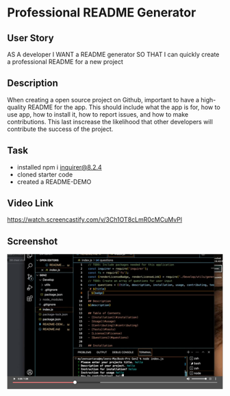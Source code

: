 # Professional README Generator 


## User Story 

AS A developer
I WANT a README generator
SO THAT I can quickly create a professional README for a new project

## Description
 
 When creating a open source project on Github, important to have a high-quality README for the app. This should include what the app is for, how to use app, how to install it, how to report issues, and how to make contributions. This last inscrease the likelihood that other developers will contribute the success of the project.

## Task

- installed npm i inquirer@8.2.4 
- cloned starter code
- created a README-DEMO 


## Video Link
https://watch.screencastify.com/v/3Ch1OT8cLmR0cMCuMvPl

## Screenshot
![Professional README Generator](./Develop/image/README-DEMO%20SCREENSHOT.png)



